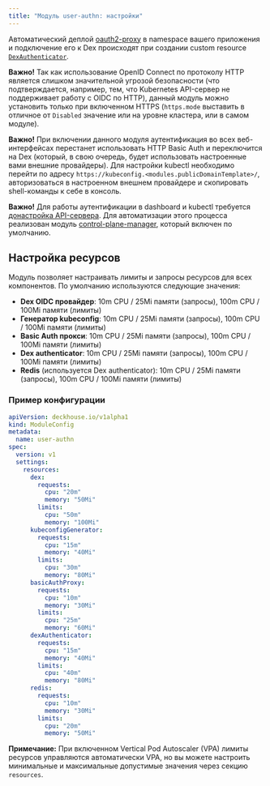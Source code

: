 ```yaml
---
title: "Модуль user-authn: настройки"
---
```


<!-- SCHEMA -->

Автоматический деплой [oauth2-proxy](https://github.com/oauth2-proxy/oauth2-proxy) в namespace вашего приложения и подключение его к Dex происходят при создании custom resource [`DexAuthenticator`](cr.html#dexauthenticator).

**Важно!** Так как использование OpenID Connect по протоколу HTTP является слишком значительной угрозой безопасности (что подтверждается, например, тем, что Kubernetes API-сервер не поддерживает работу с OIDC по HTTP), данный модуль можно установить только при включенном HTTPS (`https.mode` выставить в отличное от `Disabled` значение или на уровне кластера, или в самом модуле).

**Важно!** При включении данного модуля аутентификация во всех веб-интерфейсах перестанет использовать HTTP Basic Auth и переключится на Dex (который, в свою очередь, будет использовать настроенные вами внешние провайдеры).
Для настройки kubectl необходимо перейти по адресу `https://kubeconfig.<modules.publicDomainTemplate>/`, авторизоваться в настроенном внешнем провайдере и скопировать shell-команды к себе в консоль.

**Важно!** Для работы аутентификации в dashboard и kubectl требуется [донастройка API-сервера](faq.html#настройка-kube-apiserver). Для автоматизации этого процесса реализован модуль [control-plane-manager](../../modules/control-plane-manager/), который включен по умолчанию.

## Настройка ресурсов

Модуль позволяет настраивать лимиты и запросы ресурсов для всех компонентов. По умолчанию используются следующие значения:

- **Dex OIDC провайдер**: 10m CPU / 25Mi памяти (запросы), 100m CPU / 100Mi памяти (лимиты)
- **Генератор kubeconfig**: 10m CPU / 25Mi памяти (запросы), 100m CPU / 100Mi памяти (лимиты)
- **Basic Auth прокси**: 10m CPU / 25Mi памяти (запросы), 100m CPU / 100Mi памяти (лимиты)
- **Dex authenticator**: 10m CPU / 25Mi памяти (запросы), 100m CPU / 100Mi памяти (лимиты)
- **Redis** (используется Dex authenticator): 10m CPU / 25Mi памяти (запросы), 100m CPU / 100Mi памяти (лимиты)

### Пример конфигурации

```yaml
apiVersion: deckhouse.io/v1alpha1
kind: ModuleConfig
metadata:
  name: user-authn
spec:
  version: v1
  settings:
    resources:
      dex:
        requests:
          cpu: "20m"
          memory: "50Mi"
        limits:
          cpu: "50m"
          memory: "100Mi"
      kubeconfigGenerator:
        requests:
          cpu: "15m"
          memory: "40Mi"
        limits:
          cpu: "30m"
          memory: "80Mi"
      basicAuthProxy:
        requests:
          cpu: "10m"
          memory: "30Mi"
        limits:
          cpu: "25m"
          memory: "60Mi"
      dexAuthenticator:
        requests:
          cpu: "15m"
          memory: "40Mi"
        limits:
          cpu: "40m"
          memory: "80Mi"
      redis:
        requests:
          cpu: "10m"
          memory: "30Mi"
        limits:
          cpu: "20m"
          memory: "50Mi"
```

**Примечание:** При включенном Vertical Pod Autoscaler (VPA) лимиты ресурсов управляются автоматически VPA, но вы можете настроить минимальные и максимальные допустимые значения через секцию `resources`.
